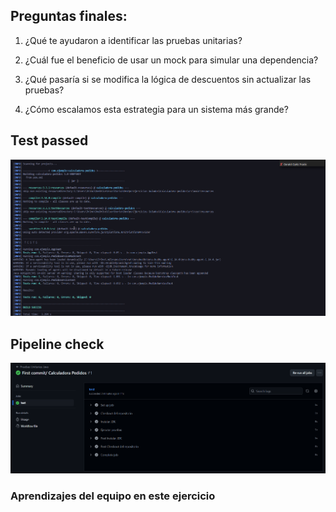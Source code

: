 ## Preguntas finales:

1. ¿Qué te ayudaron a identificar las pruebas unitarias?


2. ¿Cuál fue el beneficio de usar un mock para simular una dependencia?


3. ¿Qué pasaría si se modifica la lógica de descuentos sin actualizar las
pruebas?


4. ¿Cómo escalamos esta estrategia para un sistema más grande?

## Test passed
![alt text](<images/pruebas passed.png>)

## Pipeline check
![alt text](<images/pipeline check.png>)

### Aprendizajes del equipo en este ejercicio

